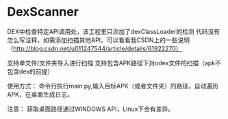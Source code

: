 # DexScanner
DEX中检查特定API调用处，该工程里只添加了dexClassLoader的检测
代码没有怎么写注释，如需添加扫描其他API，可以看看我CSDN上的一些说明（http://blog.csdn.net/u011247544/article/details/61922270）

支持单文件/文件夹导入进行扫描
支持包含APK路径下对odex文件的扫描（apk不包含dex的前提）

使用方式：
命令行执行main.py,输入目标APK（或者文件夹）的路径，自动遍历APK，在桌面生成日志。

注意：
获取桌面路径通过WINDOWS API，Linux下会有差异。
